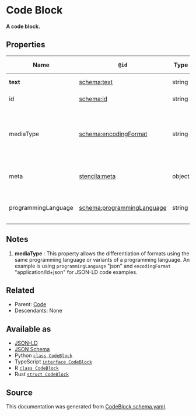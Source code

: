 # Code Block

**A code block.**

## Properties

| Name                | `@id`                                                                | Type   | Description                                                                             | Inherited from      |
| ------------------- | -------------------------------------------------------------------- | ------ | --------------------------------------------------------------------------------------- | ------------------- |
| **text**            | [schema:text](https://schema.org/text)                               | string | The text of the code.                                                                   | [Code](Code.md)     |
| id                  | [schema:id](https://schema.org/id)                                   | string | The identifier for this item.                                                           | [Entity](Entity.md) |
| mediaType           | [schema:encodingFormat](https://schema.org/encodingFormat)           | string | Media type, typically expressed using a MIME format, of the code. See note [1](#notes). | [Code](Code.md)     |
| meta                | [stencila:meta](https://schema.stenci.la/meta.jsonld)                | object | Metadata associated with this item.                                                     | [Entity](Entity.md) |
| programmingLanguage | [schema:programmingLanguage](https://schema.org/programmingLanguage) | string | The programming language of the code.                                                   | [Code](Code.md)     |

## Notes

1. **mediaType** : This property allows the differentiation of formats using the same programming language or variants of a programming language. An example is using `programmingLanguage` "json" and `encodingFormat` "application/ld+json" for JSON-LD code examples.

## Related

- Parent: [Code](Code.md)
- Descendants: None

## Available as

- [JSON-LD](https://schema.stenci.la/CodeBlock.jsonld)
- [JSON Schema](https://schema.stenci.la/v1/CodeBlock.schema.json)
- Python [`class CodeBlock`](https://stencila.github.io/schema/python/docs/types.html#schema.types.CodeBlock)
- TypeScript [`interface CodeBlock`](https://stencila.github.io/schema/ts/docs/interfaces/codeblock.html)
- R [`class CodeBlock`](https://cran.r-project.org/web/packages/stencilaschema/stencilaschema.pdf)
- Rust [`struct CodeBlock`](https://docs.rs/stencila-schema/latest/stencila_schema/struct.CodeBlock.html)

## Source

This documentation was generated from [CodeBlock.schema.yaml](https://github.com/stencila/stencila/blob/master/schema/CodeBlock.schema.yaml).
